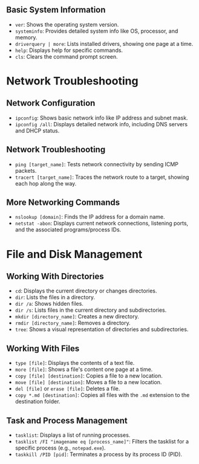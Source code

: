 
## Basic System Information

- `ver`: Shows the operating system version.
- `systeminfo`: Provides detailed system info like OS, processor, and memory.
- `driverquery | more`: Lists installed drivers, showing one page at a time.
- `help`: Displays help for specific commands.
- `cls`: Clears the command prompt screen.

# Network Troubleshooting

## Network Configuration

- `ipconfig`: Shows basic network info like IP address and subnet mask.
- `ipconfig /all`: Displays detailed network info, including DNS servers and DHCP status.

## Network Troubleshooting

- `ping [target_name]`: Tests network connectivity by sending ICMP packets.
- `tracert [target_name]`: Traces the network route to a target, showing each hop along the way.

## More Networking Commands

- `nslookup [domain]`: Finds the IP address for a domain name.
- `netstat -abon`: Displays current network connections, listening ports, and the associated programs/process IDs.

# File and Disk Management

## Working With Directories

- `cd`: Displays the current directory or changes directories.
- `dir`: Lists the files in a directory.
- `dir /a`: Shows hidden files.
- `dir /s`: Lists files in the current directory and subdirectories.
- `mkdir [directory_name]`: Creates a new directory.
- `rmdir [directory_name]`: Removes a directory.
- `tree`: Shows a visual representation of directories and subdirectories.

## Working With Files

- `type [file]`: Displays the contents of a text file.
- `more [file]`: Shows a file's content one page at a time.
- `copy [file] [destination]`: Copies a file to a new location.
- `move [file] [destination]`: Moves a file to a new location.
- `del [file]` or `erase [file]`: Deletes a file.
- `copy *.md [destination]`: Copies all files with the `.md` extension to the destination folder.

## Task and Process Management

- `tasklist`: Displays a list of running processes.
- `tasklist /FI "imagename eq [process_name]"`: Filters the tasklist for a specific process (e.g., `notepad.exe`).
- `taskkill /PID [pid]`: Terminates a process by its process ID (PID).